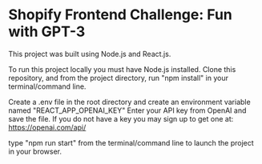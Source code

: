 # Shopify Frontend Challenge: Fun with GPT-3

This project was built using Node.js and React.js.

To run this project locally you must have Node.js installed.
Clone this repository, and from the project directory, run "npm install" in your terminal/command line.

Create a .env file in the root directory and create an environment variable named "REACT_APP_OPENAI_KEY"
Enter your API key from OpenAI and save the file. If you do not have a key you may sign up to get one at: https://openai.com/api/ 

type "npm run start" from the terminal/command line to launch the project in your browser.
